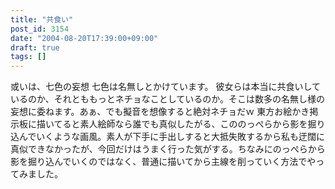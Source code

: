 ```yaml
---
title: "共食い"
post_id: 3154
date: "2004-08-20T17:39:00+09:00"
draft: true
tags: []
---
```



或いは、七色の妄想 七色は名無しとかけています。 彼女らは本当に共食いしているのか、それとももっとネチョなことしているのか。そこは数多の名無し様の妄想に委ねます。あぁ、でも擬音を想像すると絶対ネチョだｗ  東方お絵かき掲示板に描いてると素人絵師なら誰でも真似したがる、こののっぺらから影を掘り込んでいくような画風。素人が下手に手出しすると大抵失敗するから私も迂闊に真似できなかったが、今回だけはうまく行った気がする。ちなみにのっぺらから影を掘り込んでいくのではなく、普通に描いてから主線を削っていく方法でやってみました。
